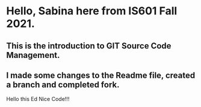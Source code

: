# Hello, Sabina here from IS601 Fall 2021.
## This is the introduction to GIT Source Code Management.
## I made some changes to the Readme file, created a branch and completed fork.
Hello this Ed
Nice Code!!!
